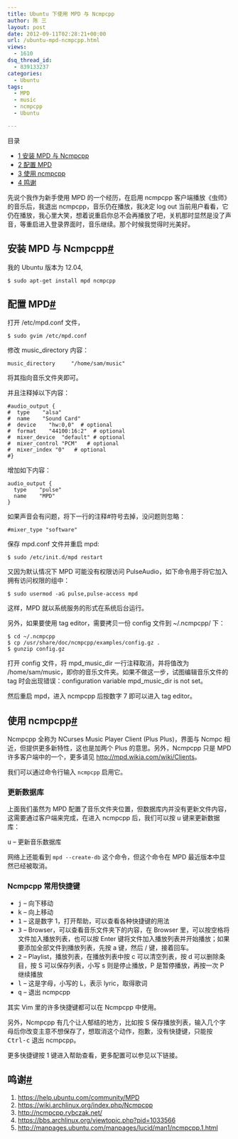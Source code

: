 ```yaml
---
title: Ubuntu 下使用 MPD 与 Ncmpcpp
author: 陈 三
layout: post
date: 2012-09-11T02:28:21+00:00
url: /ubuntu-mpd-ncmpcpp.html
views:
  - 1610
dsq_thread_id:
  - 839133237
categories:
  - Ubuntu
tags:
  - MPD
  - music
  - ncmpcpp
  - Ubuntu

---
```

<div id="toc_container" class="ml-l u-floatRight pure-u-1-1 pure-u-sm-2-5 toc_white no_bullets">
  <nav id="myaffix">
  
  <p class="toc-title">
    目录
  </p>
  
  <ul class="toc-list nav" role="menu">
    <li class="toc-list__item" role="menuitem">
      <a href="#_MPD_Ncmpcpp"><span class="toc_number toc_depth_1">1</span> 安装 MPD 与 Ncmpcpp</a>
    </li>
    <li class="toc-list__item" role="menuitem">
      <a href="#_MPD"><span class="toc_number toc_depth_1">2</span> 配置 MPD</a>
    </li>
    <li class="toc-list__item" role="menuitem">
      <a href="#_ncmpcpp"><span class="toc_number toc_depth_1">3</span> 使用 ncmpcpp</a>
    </li>
    <li class="toc-list__item" role="menuitem">
      <a href="#i"><span class="toc_number toc_depth_1">4</span> 鸣谢</a>
    </li>
  </ul></nav>
</div>

<div class="">
  <p>
    先说个我作为新手使用 MPD 的一个经历，在启用 ncmpcpp 客户端播放《虫师》的音乐后，我退出 ncmpcpp，音乐仍在播放，我决定 log out 当前用户看看，它仍在播放，我心里大笑，想着说重启你总不会再播放了吧，关机那时显然是没了声音，等重启进入登录界面时，音乐继续。那个时候我觉得时光美好。
  </p>
  
  <h2 class="storycontent-h2">
    <span id="_MPD_Ncmpcpp">安装 MPD 与 Ncmpcpp</span><a title="标题链接地址" class="u-floatRight hidden" id="hey_MPD_Ncmpcpp" href="#_MPD_Ncmpcpp"><span class="" aria-hidden="true">#</span></a>
  </h2>
  
  <p>
    我的 Ubuntu 版本为 12.04,
  </p>
  
  <pre><code>$ sudo apt-get install mpd ncmpcpp
</code></pre>
  
  <h2 class="storycontent-h2">
    <span id="_MPD">配置 MPD</span><a title="标题链接地址" class="u-floatRight hidden" id="hey_MPD" href="#_MPD"><span class="" aria-hidden="true">#</span></a>
  </h2>
  
  <p>
    打开 /etc/mpd.conf 文件，
  </p>
  
  <pre><code>$ sudo gvim /etc/mpd.conf
</code></pre>
  
  <p>
    修改 music_directory 内容：
  </p>
  
  <pre><code>music_directory     "/home/sam/music"
</code></pre>
  
  <p>
    将其指向音乐文件夹即可。
  </p>
  
  <p>
    并且注释掉以下内容：
  </p>
  
  <pre><code>#audio_output {
#  type    "alsa"
#  name    "Sound Card"
#  device    "hw:0,0"  # optional
#  format    "44100:16:2"  # optional
#  mixer_device  "default" # optional
#  mixer_control "PCM"   # optional
#  mixer_index "0"   # optional
#}
</code></pre>
  
  <p>
    增加如下内容：
  </p>
  
  <pre><code>audio_output {
  type    "pulse"
  name    "MPD"
}
</code></pre>
  
  <p>
    如果声音会有问题，将下一行的注释#符号去掉，没问题则忽略：
  </p>
  
  <pre><code>#mixer_type "software"
</code></pre>
  
  <p>
    保存 mpd.conf 文件并重启 mpd:
  </p>
  
  <pre><code>$ sudo /etc/init.d/mpd restart
</code></pre>
  
  <p>
    又因为默认情况下 MPD 可能没有权限访问 PulseAudio，如下命令用于将它加入拥有访问权限的组中：
  </p>
  
  <pre><code>$ sudo usermod -aG pulse,pulse-access mpd
</code></pre>
  
  <p>
    这样，MPD 就以系统服务的形式在系统后台运行。
  </p>
  
  <p>
    另外，如果要使用 tag editor，需要拷贝一份 config 文件到 ~/.ncmpcpp/ 下：
  </p>
  
  <pre><code>$ cd ~/.ncmpcpp
$ cp /usr/share/doc/ncmpcpp/examples/config.gz .
$ gunzip config.gz
</code></pre>
  
  <p>
    打开 config 文件，将 mpd_music_dir 一行注释取消，并将值改为 /home/sam/music，即你的音乐文件夹。如果不做这一步，试图编辑音乐文件的 tag 时会出现错误：configuration variable mpd_music_dir is not set。
  </p>
  
  <p>
    然后重启 mpd，进入 ncmpcpp 后按数字 7 即可以进入 tag editor。
  </p>
  
  <h2 class="storycontent-h2">
    <span id="_ncmpcpp">使用 ncmpcpp</span><a title="标题链接地址" class="u-floatRight hidden" id="hey_ncmpcpp" href="#_ncmpcpp"><span class="" aria-hidden="true">#</span></a>
  </h2>
  
  <p>
    Ncmpcpp 全称为 NCurses Music Player Client (Plus Plus)，界面与 Ncmpc 相近，但提供更多新特性，这也是加两个 Plus 的意思。另外，Ncmpcpp 只是 MPD 许多客户端中的一个，更多请见 <a href="http://mpd.wikia.com/wiki/Clients">http://mpd.wikia.com/wiki/Clients</a>。
  </p>
  
  <p>
    我们可以通过命令行输入 <code>ncmpcpp</code> 启用它。
  </p>
  
  <h3>
    更新数据库
  </h3>
  
  <p>
    上面我们虽然为 MPD 配置了音乐文件夹位置，但数据库内并没有更新文件内容，这需要通过客户端来完成，在进入 ncmpcpp 后，我们可以按 u 键来更新数据库：
  </p>
  
  <p>
    <kbd>u</kbd> &#8211; 更新音乐数据库
  </p>
  
  <p>
    网络上还能看到 <code>mpd --create-db</code> 这个命令，但这个命令在 MPD 最近版本中显然已经被取消。
  </p>
  
  <h3>
    Ncmpcpp 常用快捷键
  </h3>
  
  <ul>
    <li>
      <kbd>j</kbd> &#8211; 向下移动
    </li>
    <li>
      <kbd>k</kbd> &#8211; 向上移动
    </li>
    <li>
      <kbd>1</kbd> &#8211; 这是数字 1，打开帮助，可以查看各种快捷键的用法
    </li>
    <li>
      <kbd>3</kbd> &#8211; Browser，可以查看音乐文件夹下的内容，在 Browser 里，可以按空格将文件加入播放列表，也可以按 Enter 键将文件加入播放列表并开始播放；如果要添加全部文件到播放列表，先按 a 键，然后 / 键，接着回车。
    </li>
    <li>
      <kbd>2</kbd> &#8211; Playlist，播放列表，在播放列表中按 c 可以清空列表，按 d 可以删除条目，按 S 可以保存列表，小写 s 则是停止播放，P 是暂停播放，再按一次 P 继续播放
    </li>
    <li>
      <kbd>l</kbd> &#8211; 这是字母，小写的 L，表示 lyric，取得歌词
    </li>
    <li>
      <kbd>q</kbd> &#8211; 退出 ncmpcpp
    </li>
  </ul>
  
  <p>
    其实 Vim 里的许多快捷键都可以在 Ncmpcpp 中使用。
  </p>
  
  <p>
    另外，Ncmpcpp 有几个让人郁结的地方，比如按 S 保存播放列表，输入几个字母后你改变主意不想保存了，想取消这个动作，抱歉，没有快捷键，只能按 <kbd>Ctrl-c</kbd> 退出 ncmpcpp。
  </p>
  
  <p>
    更多快捷键按 1 键进入帮助查看，更多配置可以参见以下链接。
  </p>
  
  <h2 class="storycontent-h2">
    <span id="i">鸣谢</span><a title="标题链接地址" class="u-floatRight hidden" id="heyi" href="#i"><span class="" aria-hidden="true">#</span></a>
  </h2>
  
  <ol>
    <li>
      <a href="https://help.ubuntu.com/community/MPD">https://help.ubuntu.com/community/MPD</a>
    </li>
    <li>
      <a href="https://wiki.archlinux.org/index.php/Ncmpcpp">https://wiki.archlinux.org/index.php/Ncmpcpp</a>
    </li>
    <li>
      <a href="http://ncmpcpp.rybczak.net/">http://ncmpcpp.rybczak.net/</a>
    </li>
    <li>
      <a href="https://bbs.archlinux.org/viewtopic.php?pid=1033566">https://bbs.archlinux.org/viewtopic.php?pid=1033566</a>
    </li>
    <li>
      <a href="http://manpages.ubuntu.com/manpages/lucid/man1/ncmpcpp.1.html">http://manpages.ubuntu.com/manpages/lucid/man1/ncmpcpp.1.html</a>
    </li>
  </ol>
</div>